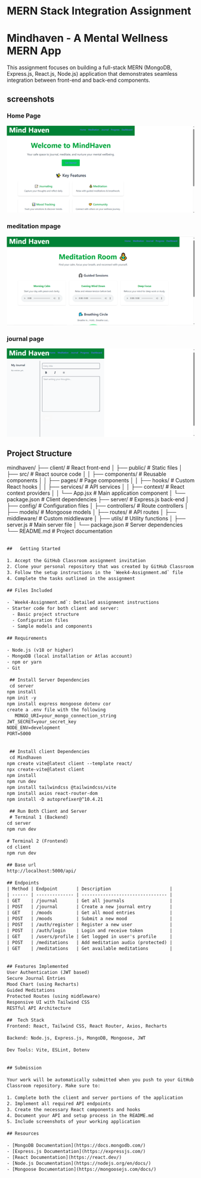 # MERN Stack Integration Assignment

# Mindhaven - A Mental Wellness MERN App
This assignment focuses on building a full-stack MERN (MongoDB, Express.js, React.js, Node.js) application that demonstrates seamless integration between front-end and back-end components.

## screenshots
  ### Home Page
  ![Home](./screenshots/home.png)
 ###  meditation mpage
  ![Meditation](./screenshots/meditation.png)
 ###  journal page
  ![Journal](./screenshots/journal.png)

## Project Structure

mindhaven/
├── client/                 # React front-end
│   ├── public/             # Static files
│   ├── src/                # React source code
│   │   ├── components/     # Reusable components
│   │   ├── pages/          # Page components
│   │   ├── hooks/          # Custom React hooks
│   │   ├── services/       # API services
│   │   ├── context/        # React context providers
│   │   └── App.jsx         # Main application component
│   └── package.json        # Client dependencies
├── server/                 # Express.js back-end
│   ├── config/             # Configuration files
│   ├── controllers/        # Route controllers
│   ├── models/             # Mongoose models
│   ├── routes/             # API routes
│   ├── middleware/         # Custom middleware
│   ├── utils/              # Utility functions
│   ├── server.js           # Main server file
│   └── package.json        # Server dependencies
└── README.md               # Project documentation
```

##   Getting Started

1. Accept the GitHub Classroom assignment invitation
2. Clone your personal repository that was created by GitHub Classroom
3. Follow the setup instructions in the `Week4-Assignment.md` file
4. Complete the tasks outlined in the assignment

## Files Included

- `Week4-Assignment.md`: Detailed assignment instructions
- Starter code for both client and server:
  - Basic project structure
  - Configuration files
  - Sample models and components

## Requirements

- Node.js (v18 or higher)
- MongoDB (local installation or Atlas account)
- npm or yarn
- Git

 ## Install Server Dependencies
 cd server
npm install
npm init -y
npm install express mongoose dotenv cor
create a .env file with the following
   MONGO_URI=your_mongo_connection_string
JWT_SECRET=your_secret_key
NODE_ENV=development
PORT=5000


 ## Install client Dependencies
 cd Mindhaven
npm create vite@latest client --template react/
npx create-vite@latest client
npm install
npm run dev
npm install tailwindcss @tailwindcss/vite
npm install axios react-router-dom
npm install -D autoprefixer@^10.4.21

 ## Run Both Client and Server
 # Terminal 1 (Backend)
cd server
npm run dev

# Terminal 2 (Frontend)
cd client
npm run dev

## Base url
http://localhost:5000/api/

## Endpoints
| Method | Endpoint       | Description                      |
| ------ | -------------- | -------------------------------- |
| GET    | /journal       | Get all journals                 |
| POST   | /journal       | Create a new journal entry       |
| GET    | /moods         | Get all mood entries             |
| POST   | /moods         | Submit a new mood                |
| POST   | /auth/register | Register a new user              |
| POST   | /auth/login    | Login and receive token          |
| GET    | /users/profile | Get logged in user's profile     |
| POST   | /meditations   | Add meditation audio (protected) |
| GET    | /meditations   | Get available meditations        |


## Features Implemented
User Authentication (JWT based)
Secure Journal Entries
Mood Chart (using Recharts)
Guided Meditations
Protected Routes (using middleware)
Responsive UI with Tailwind CSS
RESTful API Architecture

##  Tech Stack
Frontend: React, Tailwind CSS, React Router, Axios, Recharts

Backend: Node.js, Express.js, MongoDB, Mongoose, JWT

Dev Tools: Vite, ESLint, Dotenv


## Submission

Your work will be automatically submitted when you push to your GitHub Classroom repository. Make sure to:

1. Complete both the client and server portions of the application
2. Implement all required API endpoints
3. Create the necessary React components and hooks
4. Document your API and setup process in the README.md
5. Include screenshots of your working application

## Resources

- [MongoDB Documentation](https://docs.mongodb.com/)
- [Express.js Documentation](https://expressjs.com/)
- [React Documentation](https://react.dev/)
- [Node.js Documentation](https://nodejs.org/en/docs/)
- [Mongoose Documentation](https://mongoosejs.com/docs/) 